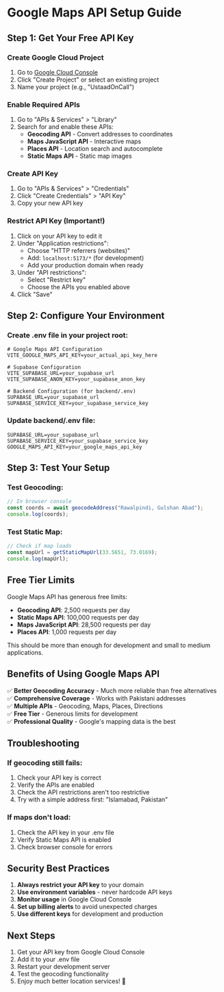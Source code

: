 # Google Maps API Setup Guide

## **Step 1: Get Your Free API Key**

### **Create Google Cloud Project**
1. Go to [Google Cloud Console](https://console.cloud.google.com/)
2. Click "Create Project" or select an existing project
3. Name your project (e.g., "UstaadOnCall")

### **Enable Required APIs**
1. Go to "APIs & Services" > "Library"
2. Search for and enable these APIs:
   - **Geocoding API** - Convert addresses to coordinates
   - **Maps JavaScript API** - Interactive maps
   - **Places API** - Location search and autocomplete
   - **Static Maps API** - Static map images

### **Create API Key**
1. Go to "APIs & Services" > "Credentials"
2. Click "Create Credentials" > "API Key"
3. Copy your new API key

### **Restrict API Key (Important!)**
1. Click on your API key to edit it
2. Under "Application restrictions":
   - Choose "HTTP referrers (websites)"
   - Add: `localhost:5173/*` (for development)
   - Add your production domain when ready
3. Under "API restrictions":
   - Select "Restrict key"
   - Choose the APIs you enabled above
4. Click "Save"

## **Step 2: Configure Your Environment**

### **Create .env file in your project root:**
```env
# Google Maps API Configuration
VITE_GOOGLE_MAPS_API_KEY=your_actual_api_key_here

# Supabase Configuration
VITE_SUPABASE_URL=your_supabase_url
VITE_SUPABASE_ANON_KEY=your_supabase_anon_key

# Backend Configuration (for backend/.env)
SUPABASE_URL=your_supabase_url
SUPABASE_SERVICE_KEY=your_supabase_service_key
```

### **Update backend/.env file:**
```env
SUPABASE_URL=your_supabase_url
SUPABASE_SERVICE_KEY=your_supabase_service_key
GOOGLE_MAPS_API_KEY=your_google_maps_api_key
```

## **Step 3: Test Your Setup**

### **Test Geocoding:**
```javascript
// In browser console
const coords = await geocodeAddress("Rawalpindi, Gulshan Abad");
console.log(coords);
```

### **Test Static Map:**
```javascript
// Check if map loads
const mapUrl = getStaticMapUrl(33.5651, 73.0169);
console.log(mapUrl);
```

## **Free Tier Limits**

Google Maps API has generous free limits:
- **Geocoding API**: 2,500 requests per day
- **Static Maps API**: 100,000 requests per day
- **Maps JavaScript API**: 28,500 requests per day
- **Places API**: 1,000 requests per day

This should be more than enough for development and small to medium applications.

## **Benefits of Using Google Maps API**

✅ **Better Geocoding Accuracy** - Much more reliable than free alternatives  
✅ **Comprehensive Coverage** - Works with Pakistani addresses  
✅ **Multiple APIs** - Geocoding, Maps, Places, Directions  
✅ **Free Tier** - Generous limits for development  
✅ **Professional Quality** - Google's mapping data is the best  

## **Troubleshooting**

### **If geocoding still fails:**
1. Check your API key is correct
2. Verify the APIs are enabled
3. Check the API restrictions aren't too restrictive
4. Try with a simple address first: "Islamabad, Pakistan"

### **If maps don't load:**
1. Check the API key in your .env file
2. Verify Static Maps API is enabled
3. Check browser console for errors

## **Security Best Practices**

1. **Always restrict your API key** to your domain
2. **Use environment variables** - never hardcode API keys
3. **Monitor usage** in Google Cloud Console
4. **Set up billing alerts** to avoid unexpected charges
5. **Use different keys** for development and production

## **Next Steps**

1. Get your API key from Google Cloud Console
2. Add it to your .env file
3. Restart your development server
4. Test the geocoding functionality
5. Enjoy much better location services! 🎉 